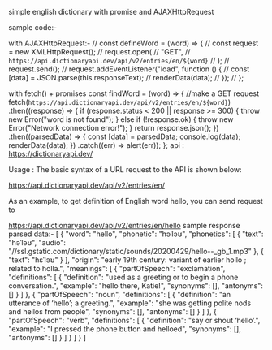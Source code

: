 simple english dictionary with promise and AJAXHttpRequest

sample code:-

with AJAXHttpRequest:-
// const defineWord = (word) => {
// const request = new XMLHttpRequest();
// request.open(
// "GET",
// `https://api.dictionaryapi.dev/api/v2/entries/en/${word}`
// );
// request.send();
// request.addEventListener("load", function () {
// const [data] = JSON.parse(this.responseText);
// renderData(data);
// });
// };

with fetch() + promises
const findWord = (word) => {
//make a GET request
fetch(`https://api.dictionaryapi.dev/api/v2/entries/en/${word}`)
.then((response) => {
if (response.status < 200 || response >= 300) {
throw new Error("word is not found");
} else if (!response.ok) {
throw new Error("Network connection error!");
}
return response.json();
})
.then((parsedData) => {
const [data] = parsedData;
console.log(data);
renderData(data);
})
.catch((err) => alert(err));
};
api :
https://dictionaryapi.dev/

Usage : The basic syntax of a URL request to the API is shown below:

https://api.dictionaryapi.dev/api/v2/entries/en/<word>

As an example, to get definition of English word hello, you can send request to

https://api.dictionaryapi.dev/api/v2/entries/en/hello
sample response parsed data:-
[
{
"word": "hello",
"phonetic": "həˈləʊ",
"phonetics": [
{
"text": "həˈləʊ",
"audio": "//ssl.gstatic.com/dictionary/static/sounds/20200429/hello--_gb_1.mp3"
},
{
"text": "hɛˈləʊ"
}
],
"origin": "early 19th century: variant of earlier hollo ; related to holla.",
"meanings": [
{
"partOfSpeech": "exclamation",
"definitions": [
{
"definition": "used as a greeting or to begin a phone conversation.",
"example": "hello there, Katie!",
"synonyms": [],
"antonyms": []
}
]
},
{
"partOfSpeech": "noun",
"definitions": [
{
"definition": "an utterance of ‘hello’; a greeting.",
"example": "she was getting polite nods and hellos from people",
"synonyms": [],
"antonyms": []
}
]
},
{
"partOfSpeech": "verb",
"definitions": [
{
"definition": "say or shout ‘hello’.",
"example": "I pressed the phone button and helloed",
"synonyms": [],
"antonyms": []
}
]
}
]
}
]
